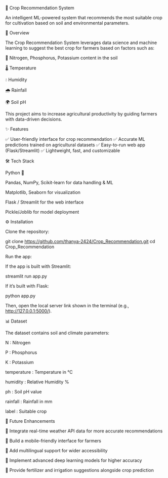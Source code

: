 🌾 Crop Recommendation System

An intelligent ML-powered system that recommends the most suitable crop for cultivation based on soil and environmental parameters.






📖 Overview

The Crop Recommendation System leverages data science and machine learning to suggest the best crop for farmers based on factors such as:

🌱 Nitrogen, Phosphorus, Potassium content in the soil

🌡️ Temperature

💧 Humidity

🌧️ Rainfall

🌍 Soil pH

This project aims to increase agricultural productivity by guiding farmers with data-driven decisions.

✨ Features

✅ User-friendly interface for crop recommendation
✅ Accurate ML predictions trained on agricultural datasets
✅ Easy-to-run web app (Flask/Streamlit)
✅ Lightweight, fast, and customizable

🛠️ Tech Stack

Python 🐍

Pandas, NumPy, Scikit-learn for data handling & ML

Matplotlib, Seaborn for visualization

Flask / Streamlit for the web interface

Pickle/Joblib for model deployment

⚙️ Installation

Clone the repository:

git clone https://github.com/thanya-2424/Crop_Recommendation.git
cd Crop_Recommendation


Run the app:

If the app is built with Streamlit:

streamlit run app.py


If it’s built with Flask:

python app.py


Then, open the local server link shown in the terminal (e.g., http://127.0.0.1:5000/).

📊 Dataset

The dataset contains soil and climate parameters:

N : Nitrogen

P : Phosphorus

K : Potassium

temperature : Temperature in °C

humidity : Relative Humidity %

ph : Soil pH value

rainfall : Rainfall in mm

label : Suitable crop

🔮 Future Enhancements

📌 Integrate real-time weather API data for more accurate recommendations

📌 Build a mobile-friendly interface for farmers

📌 Add multilingual support for wider accessibility

📌 Implement advanced deep learning models for higher accuracy

📌 Provide fertilizer and irrigation suggestions alongside crop prediction